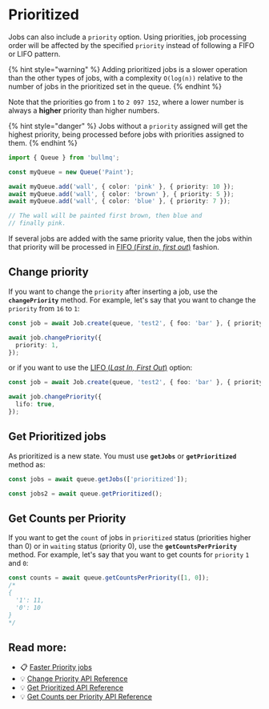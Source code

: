 # Prioritized

Jobs can also include a `priority` option. Using priorities, job processing order will be affected by the specified `priority` instead of following a FIFO or LIFO pattern.

{% hint style="warning" %}
Adding prioritized jobs is a slower operation than the other types of jobs, with a complexity `O(log(n))` relative to the number of jobs in the prioritized set in the queue.
{% endhint %}

Note that the priorities go from `1` to `2 097 152`, where a lower number is always a **higher** priority than higher numbers.

{% hint style="danger" %}
Jobs without a `priority` assigned will get the highest priority, being processed before jobs with priorities assigned to them.
{% endhint %}

```typescript
import { Queue } from 'bullmq';

const myQueue = new Queue('Paint');

await myQueue.add('wall', { color: 'pink' }, { priority: 10 });
await myQueue.add('wall', { color: 'brown' }, { priority: 5 });
await myQueue.add('wall', { color: 'blue' }, { priority: 7 });

// The wall will be painted first brown, then blue and
// finally pink.
```

If several jobs are added with the same priority value, then the jobs within that priority will be processed in [FIFO (_First in, first out_)](../fifo.md) fashion.

## Change priority

If you want to change the `priority` after inserting a job, use the **`changePriority`** method. For example, let's say that you want to change the `priority` from `16` to `1`:

```typescript
const job = await Job.create(queue, 'test2', { foo: 'bar' }, { priority: 16 });

await job.changePriority({
  priority: 1,
});
```

or if you want to use the [LIFO (_Last In, First Out_)](lifo.md) option:

```typescript
const job = await Job.create(queue, 'test2', { foo: 'bar' }, { priority: 16 });

await job.changePriority({
  lifo: true,
});
```

## Get Prioritized jobs

As prioritized is a new state. You must use **`getJobs`** or **`getPrioritized`** method as:

```typescript
const jobs = await queue.getJobs(['prioritized']);

const jobs2 = await queue.getPrioritized();
```

## Get Counts per Priority

If you want to get the `count` of jobs in `prioritized` status (priorities higher than 0) or in `waiting` status (priority 0), use the **`getCountsPerPriority`** method. For example, let's say that you want to get counts for `priority` `1` and `0`:

```typescript
const counts = await queue.getCountsPerPriority([1, 0]);
/*
{
  '1': 11,
  '0': 10
}
*/
```

## Read more:

* 📋 [Faster Priority jobs](https://bullmq.io/news/062123/faster-priority-jobs/)
* 💡 [Change Priority API Reference](https://api.docs.bullmq.io/classes/v5.Job.html#changePriority)
* 💡 [Get Prioritized API Reference](https://api.docs.bullmq.io/classes/v5.Queue.html#getPrioritized)
* 💡 [Get Counts per Priority API Reference](https://api.docs.bullmq.io/classes/v5.Queue.html#getCountsPerPriority)
